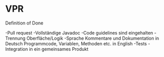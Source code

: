# VPR
Definition of Done 

-Pull request 
-Vollständige Javadoc 
-Code guidelines sind eingehalten 
-Trennung Oberfläche/Logik 
-Sprache 
    Kommentare und Dokumentation in Deutsch 
    Programmcode, Variablen, Methoden etc. in English 
-Tests
-Integration in ein gemeinsames Produkt 
